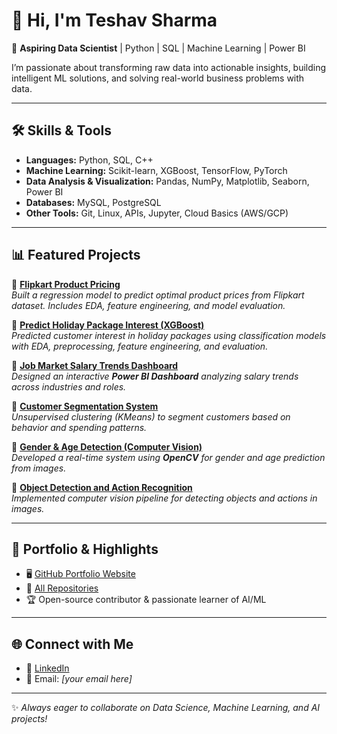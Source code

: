 # 👋 Hi, I'm Teshav Sharma  

🚀 **Aspiring Data Scientist** | Python | SQL | Machine Learning | Power BI  

I’m passionate about transforming raw data into actionable insights, building intelligent ML solutions, and solving real-world business problems with data.  

---

## 🛠️ Skills & Tools  
- **Languages:** Python, SQL, C++  
- **Machine Learning:** Scikit-learn, XGBoost, TensorFlow, PyTorch  
- **Data Analysis & Visualization:** Pandas, NumPy, Matplotlib, Seaborn, Power BI  
- **Databases:** MySQL, PostgreSQL  
- **Other Tools:** Git, Linux, APIs, Jupyter, Cloud Basics (AWS/GCP)  

---

## 📊 Featured Projects  

🔹 [**Flipkart Product Pricing**](https://github.com/mynteshav/Flipkart-product-pricing)  
*Built a regression model to predict optimal product prices from Flipkart dataset. Includes EDA, feature engineering, and model evaluation.*  

🔹 [**Predict Holiday Package Interest (XGBoost)**](https://github.com/mynteshav/Predict-Holiday-Package-Using-XGBoost)  
*Predicted customer interest in holiday packages using classification models with EDA, preprocessing, feature engineering, and evaluation.*  

🔹 [**Job Market Salary Trends Dashboard**](https://github.com/mynteshav/Job-Market-Salary-Trends-Dashboard-Power-BI)  
*Designed an interactive **Power BI Dashboard** analyzing salary trends across industries and roles.*  

🔹 [**Customer Segmentation System**](https://github.com/mynteshav/CodeClause_Customer_Segmentation_system2.ipynb)  
*Unsupervised clustering (KMeans) to segment customers based on behavior and spending patterns.*  

🔹 [**Gender & Age Detection (Computer Vision)**](https://github.com/mynteshav/CodeClause_Gender_and_age_detection_system1)  
*Developed a real-time system using **OpenCV** for gender and age prediction from images.*  

🔹 [**Object Detection and Action Recognition**](https://github.com/mynteshav/Object-Detection-and-Action)  
*Implemented computer vision pipeline for detecting objects and actions in images.*  

---

## 📌 Portfolio & Highlights  
- 🖥️ [GitHub Portfolio Website](https://mynteshav.github.io/teshavsharma/)  
- 📂 [All Repositories](https://github.com/mynteshav?tab=repositories)  
- 🏆 Open-source contributor & passionate learner of AI/ML  

---

## 🌐 Connect with Me  
- 💼 [LinkedIn](https://www.linkedin.com/in/teshav-sharma-3793a7242/)  
- 📧 Email: *[your email here]*  

---
✨ *Always eager to collaborate on Data Science, Machine Learning, and AI projects!*
